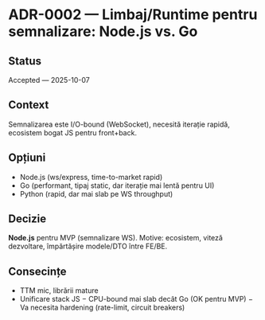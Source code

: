 # ADR-0002 — Limbaj/Runtime pentru semnalizare: Node.js vs. Go
## Status
Accepted — 2025-10-07

## Context
Semnalizarea este I/O-bound (WebSocket), necesită iterație rapidă, ecosistem bogat JS pentru front+back.

## Opțiuni
- Node.js (ws/express, time-to-market rapid)
- Go (performant, tipaj static, dar iterație mai lentă pentru UI)
- Python (rapid, dar mai slab pe WS throughput)

## Decizie
**Node.js** pentru MVP (semnalizare WS). Motive: ecosistem, viteză dezvoltare, împărtășire modele/DTO între FE/BE.

## Consecințe
+ TTM mic, librării mature
+ Unificare stack JS
− CPU-bound mai slab decât Go (OK pentru MVP)
− Va necesita hardening (rate-limit, circuit breakers)
